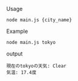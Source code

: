 Usage
```shell
node main.js {city_name}
```

Example
```shell
node main.js tokyo
```
output
```
現在のtokyoの天気: Clear
気温: 17.4度
```
